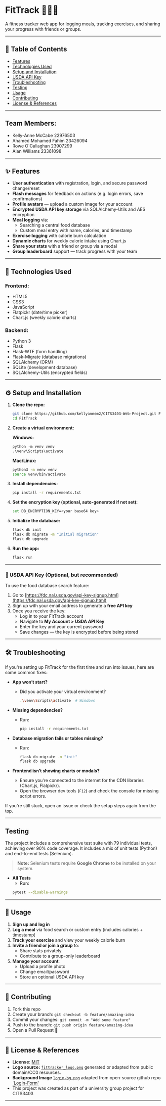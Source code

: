# FitTrack 🏃‍♀️🍎

A fitness tracker web app for logging meals, tracking exercises, and sharing your progress with friends or groups.

---

## 📑 Table of Contents

- [Features](#features)
- [Technologies Used](#technologies-used)
- [Setup and Installation](#setup-and-installation)
- [USDA API Key](#-usda-api-key-optional-but-recommended)
- [Troubleshooting](#troubleshooting)
- [Testing](#testing)
- [Usage](#usage)
- [Contributing](#contributing)
- [License & References](#license--references)

---
## Team Members:
- Kelly-Anne McCabe 22976503
- Ahamed Mohamed Fahim 23426094
- Rowe O'Callaghan 23907299
- Alan Williams 23361098
---

## ✨ Features

- **User authentication** with registration, login, and secure password change/reset
- **Flash messages** for feedback on actions (e.g. login errors, save confirmations)
- **Profile avatars** — upload a custom image for your account
- **Encrypted USDA API key storage** via SQLAlchemy-Utils and AES encryption
- **Meal logging** via:
  - Searching a central food database
  - Custom meal entry with name, calories, and timestamp
- **Exercise logging** with calorie burn calculation
- **Dynamic charts** for weekly calorie intake using Chart.js
- **Share your stats** with a friend or group via a modal
- **Group leaderboard** support — track progress with your team

---

## 🧪 Technologies Used

### Frontend:
- HTML5
- CSS3
- JavaScript
- Flatpickr (date/time picker)
- Chart.js (weekly calorie charts)

### Backend:
- Python 3
- Flask
- Flask-WTF (form handling)
- Flask-Migrate (database migrations)
- SQLAlchemy (ORM)
- SQLite (development database)
- SQLAlchemy-Utils (encrypted fields)

---

## ⚙️ Setup and Installation

1. **Clone the repo:**
   ```bash
   git clone https://github.com/kellyannem2/CITS3403-Web-Project.git FitTrack
   cd FitTrack
   ```

2. **Create a virtual environment:**

   **Windows:**
   ```powershell
   python -m venv venv
   .\venv\Scripts\activate
   ```

   **Mac/Linux:**
   ```bash
   python3 -m venv venv
   source venv/bin/activate
   ```
3. **Install dependencies:**
   ```bash
   pip install -r requirements.txt
   ```

4. **Set the encryption key (optional, auto-generated if not set):**
   ```bash
   set DB_ENCRYPTION_KEY=<your base64 key>
   ```

5. **Initialize the database:**
   ```bash
   flask db init
   flask db migrate -m "Initial migration"
   flask db upgrade
   ```

6. **Run the app:**
   ```bash
   flask run
   ```

---
### 🔑 USDA API Key (Optional, but recommended)

To use the food database search feature:

1. Go to [https://fdc.nal.usda.gov/api-key-signup.html](https://fdc.nal.usda.gov/api-key-signup.html)
2. Sign up with your email address to generate a **free API key**
3. Once you receive the key:
   - Log in to your FitTrack account
   - Navigate to **My Account > USDA API Key**
   - Enter the key and your current password
   - Save changes — the key is encrypted before being stored

---

## 🛠️ Troubleshooting

If you're setting up FitTrack for the first time and run into issues, here are some common fixes:

- **App won’t start?**
  - Did you activate your virtual environment?
    ```bash
    .\venv\Scripts\activate  # Windows
    ```

- **Missing dependencies?**
  - Run:
    ```bash
    pip install -r requirements.txt
    ```

- **Database migration fails or tables missing?**
  - Run:
    ```bash
    flask db migrate -m "init"
    flask db upgrade
    ```

- **Frontend isn’t showing charts or modals?**
  - Ensure you're connected to the internet for the CDN libraries (Chart.js, Flatpickr).
  - Open the browser dev tools (`F12`) and check the console for missing script errors.

If you're still stuck, open an issue or check the setup steps again from the top.

---

## Testing

The project includes a comprehensive test suite with 79 individual tests, achieving over 90% code coverage. It includes a mix of unit tests (Python) and end-to-end tests (Selenium).

> **Note:** Selenium tests require **Google Chrome** to be installed on your system.

- **All Tests**
   - Run:
   ```bash
   pytest --disable-warnings
   ```

---

## 👟 Usage

1. **Sign up and log in**
2. **Log a meal** via food search or custom entry (includes calories + timestamp)
3. **Track your exercise** and view your weekly calorie burn
4. **Invite a friend or join a group** to:
   - Share stats privately
   - Contribute to a group-only leaderboard
5. **Manage your account**:
   - Upload a profile photo
   - Change email/password
   - Store an optional USDA API key

---

## 🤝 Contributing

1. Fork this repo
2. Create your branch: `git checkout -b feature/amazing-idea`
3. Commit your changes: `git commit -m "Add some feature"`
4. Push to the branch: `git push origin feature/amazing-idea`
5. Open a Pull Request 🎉

---

## 📄 License & References

- **License:** [MIT](LICENSE)
- **Logo source:** [`fittracker_logo.png`](static/images/fittracker_logo.png) generated or adapted from public domain/CC0 resources.
- **Background Image** [`login-bg.png`](static/images/login-bg.png) adapted from open-source github repo ['Login-Form'](https://github.com/bedimcode/login-form)
- This project was created as part of a university group project for CITS3403.

---
